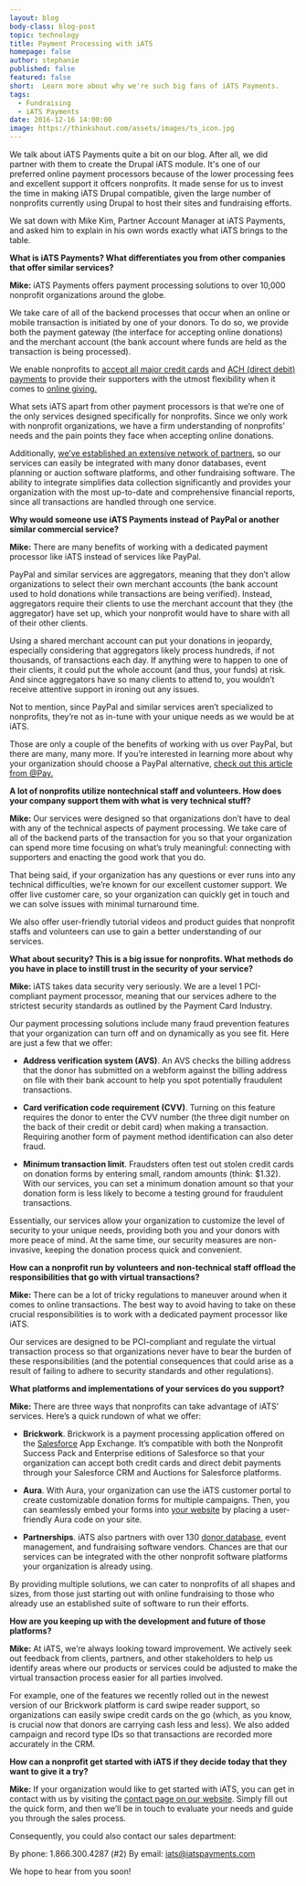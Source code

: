 ```yaml
---
layout: blog
body-class: blog-post
topic: technology
title: Payment Processing with iATS
homepage: false
author: stephanie  
published: false
featured: false
short:  Learn more about why we're such big fans of iATS Payments.
tags:
  - Fundraising
  - iATS Payments
date: 2016-12-16 14:00:00
image: https://thinkshout.com/assets/images/ts_icon.jpg
---
```


We talk about iATS Payments quite a bit on our blog. After all, we did partner with them to create the Drupal iATS module. It's one of our preferred online payment processors because of the lower processing fees and excellent support it offcers nonprofits. It made sense for us to invest the time in making iATS Drupal compatible, given the large number of nonprofits currently using Drupal to host their sites and fundraising efforts. 

We sat down with Mike Kim, Partner Account Manager at iATS Payments, and asked him to explain in his own words exactly what iATS brings to the table.

**What is iATS Payments? What differentiates you from other companies that offer similar services?**

**Mike:** iATS Payments offers payment processing solutions to over 10,000 nonprofit organizations around the globe. 

We take care of all of the backend processes that occur when an online or mobile transaction is initiated by one of your donors. To do so, we provide both the payment gateway (the interface for accepting online donations) and the merchant account (the bank account where funds are held as the transaction is being processed). 

We enable nonprofits to [accept all major credit cards](http://home.iatspayments.com/news/credit-card-processing-the-ultimate-guide-for-nonprofits/) and [ACH (direct debit) payments](http://home.iatspayments.com/news/direct-debit-payment-processing-what-your-nonprofit-needs-to-know/) to provide their supporters with the utmost flexibility when it comes to [online giving.](https://thinkshout.com/blog/2016/03/rethinking-strategies-for-online-donor-acquisition/)

What sets iATS apart from other payment processors is that we’re one of the only services designed specifically for nonprofits. Since we only work with nonprofit organizations, we have a firm understanding of nonprofits’ needs and the pain points they face when accepting online donations. 

Additionally, [we’ve established an extensive network of partners](https://thinkshout.com/blog/2014/05/commerce-iats-2-0/), so our services can easily be integrated with many donor databases, event planning or auction software platforms, and other fundraising software. The ability to integrate simplifies data collection significantly and provides your organization with the most up-to-date and comprehensive financial reports, since all transactions are handled through one service.

**Why would someone use iATS Payments instead of PayPal or another similar commercial service?** 

**Mike:** There are many benefits of working with a dedicated payment processor like iATS instead of services like PayPal. 

PayPal and similar services are aggregators, meaning that they don’t allow organizations to select their own merchant accounts (the bank account used to hold donations while transactions are being verified). Instead, aggregators require their clients to use the merchant account that they (the aggregator) have set up, which your nonprofit would have to share with all of their other clients.

Using a shared merchant account can put your donations in jeopardy, especially considering that aggregators likely process hundreds, if not thousands, of transactions each day. If anything were to happen to one of their clients, it could put the whole account (and thus, your funds) at risk. And since aggregators have so many clients to attend to, you wouldn’t receive attentive support in ironing out any issues.

Not to mention, since PayPal and similar services aren’t specialized to nonprofits, they’re not as in-tune with your unique needs as we would be at iATS.

Those are only a couple of the benefits of working with us over PayPal, but there are many, many more. If you’re interested in learning more about why your organization should choose a PayPal alternative, [check out this article from @Pay.](https://www.atpay.com/paypal-alternatives-nonprofits/)

**A lot of nonprofits utilize nontechnical staff and volunteers. How does your company support them with what is very technical stuff?**

**Mike:** Our services were designed so that organizations don’t have to deal with any of the technical aspects of payment processing. We take care of all of the backend parts of the transaction for you so that your organization can spend more time focusing on what’s truly meaningful: connecting with supporters and enacting the good work that you do.

That being said, if your organization has any questions or ever runs into any technical difficulties, we’re known for our excellent customer support. We offer live customer care, so your organization can quickly get in touch and we can solve issues with minimal turnaround time. 

We also offer user-friendly tutorial videos and product guides that nonprofit staffs and volunteers can use to gain a better understanding of our services.

**What about security? This is a big issue for nonprofits. What methods do you have in place to instill trust in the security of your service?**

**Mike:** iATS takes data security very seriously. We are a level 1 PCI-compliant payment processor, meaning that our services adhere to the strictest security standards as outlined by the Payment Card Industry.

Our payment processing solutions include many fraud prevention features that your organization can turn off and on dynamically as you see fit. Here are just a few that we offer:

* **Address verification system (AVS)**. An AVS checks the billing address that the donor has submitted on a webform against the billing address on file with their bank account to help you spot potentially fraudulent transactions.

* **Card verification code requirement (CVV)**. Turning on this feature requires the donor to enter the CVV number (the three digit number on the back of their credit or debit card) when making a transaction. Requiring another form of payment method identification can also deter fraud.

* **Minimum transaction limit**. Fraudsters often test out stolen credit cards on donation forms by entering small, random amounts (think: $1.32). With our services, you can set a minimum donation amount so that your donation form is less likely to become a testing ground for fraudulent transactions.

Essentially, our services allow your organization to customize the level of security to your unique needs, providing both you and your donors with more peace of mind. At the same time, our security measures are non-invasive, keeping the donation process quick and convenient.

**How can a nonprofit run by volunteers and non-technical staff offload the responsibilities that go with virtual transactions?**

**Mike:** There can be a lot of tricky regulations to maneuver around when it comes to online transactions. The best way to avoid having to take on these crucial responsibilities is to work with a dedicated payment processor like iATS. 

Our services are designed to be PCI-compliant and regulate the virtual transaction process so that organizations never have to bear the burden of these responsibilities (and the potential consequences that could arise as a result of failing to adhere to security standards and other regulations).

**What platforms and implementations of your services do you support?**

**Mike:** There are three ways that nonprofits can take advantage of iATS’ services. Here’s a quick rundown of what we offer:

* **Brickwork**. Brickwork is a payment processing application offered on the [Salesforce](https://thinkshout.com/blog/2015/04/salesforce-new-features/) App Exchange. It’s compatible with both the Nonprofit Success Pack and Enterprise editions of Salesforce so that your organization can accept both credit cards and direct debit payments through your Salesforce CRM and Auctions for Salesforce platforms.

* **Aura**. With Aura, your organization can use the iATS customer portal to create customizable donation forms for multiple campaigns. Then, you can seamlessly embed your forms into [your website](https://thinkshout.com/blog/2014/09/nonprofit-website-benchmarks/) by placing a user-friendly Aura code on your site.

* **Partnerships**. iATS also partners with over 130 [donor database](https://blog.fundly.com/nonprofit-crm-complete-guide/), event management, and fundraising software vendors. Chances are that our services can be integrated with the other nonprofit software platforms your organization is already using.

By providing multiple solutions, we can cater to nonprofits of all shapes and sizes, from those just starting out with online fundraising to those who already use an established suite of software to run their efforts.

**How are you keeping up with the development and future of those platforms?**

**Mike:** At iATS, we’re always looking toward improvement. We actively seek out feedback from clients, partners, and other stakeholders to help us identify areas where our products or services could be adjusted to make the virtual transaction process easier for all parties involved.

For example, one of the features we recently rolled out in the newest version of our Brickwork platform is card swipe reader support, so organizations can easily swipe credit cards on the go (which, as you know, is crucial now that donors are carrying cash less and less). We also added campaign and record type IDs so that transactions are recorded more accurately in the CRM.

**How can a nonprofit get started with iATS if they decide today that they want to give it a try?**

**Mike:** If your organization would like to get started with iATS, you can get in contact with us by visiting the [contact page on our website](http://home.iatspayments.com/contact). Simply fill out the quick form, and then we’ll be in touch to evaluate your needs and guide you through the sales process.

Consequently, you could also contact our sales department:

By phone: 1.866.300.4287 (#2)
By email: iats@iatspayments.com

We hope to hear from you soon!
